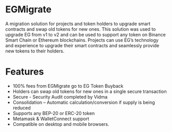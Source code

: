 # EGMigrate
A migration solution for projects and token holders to upgrade smart contracts and
swap old tokens for new ones. This solution was used to upgrade EG from v1 to v2 and
can be used to support any token on Binance Smart Chain or Ethereum blockchains.
Projects can use EG’s technology and experience to upgrade their smart contracts and
seamlessly provide new tokens to their holders.

# Features
* 100% fees from EGMigrate go to EG Token Buyback
* Holders can swap old tokens for new ones in a single secure transaction
* Secure - Security Audit completed by Vidma
* Consolidation – Automatic calculation/conversion if supply is being reduced
* Supports any BEP-20 or ERC-20 token
* Metamask & WalletConnect support
* Compatible on desktop and mobile browsers.

